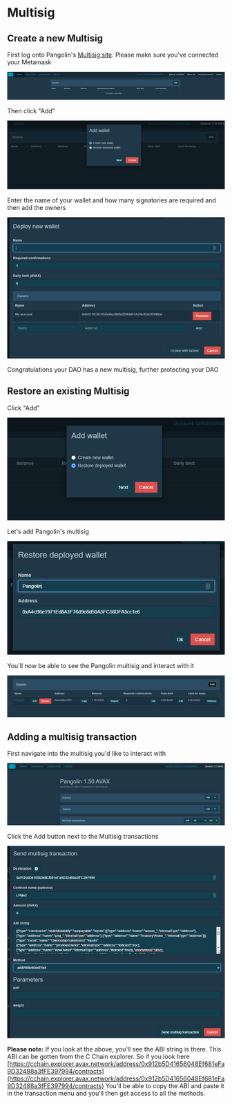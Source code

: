 # Multisig

## Create a new Multisig

First log onto Pangolin's [Multisig site](https://multisig.pangolin.exchange/#/wallets). Please make sure you've connected your Metamask

![](../.gitbook/assets/image.png)

Then click "Add"

![](../.gitbook/assets/image%20%283%29.png)

Enter the name of your wallet and how many signatories are required and then add the owners

![](../.gitbook/assets/image%20%288%29.png)

Congratulations your DAO has a new multisig, further protecting your DAO

## Restore an existing Multisig

Click "Add"

![](../.gitbook/assets/image%20%284%29.png)

Let's add Pangolin's multisig

![](../.gitbook/assets/image%20%287%29.png)

You'll now be able to see the Pangolin multisig and interact with it

![](../.gitbook/assets/image%20%281%29.png)

## Adding a multisig transaction

First navigate into the multisig you'd like to interact with

![](../.gitbook/assets/image%20%285%29.png)

Click the Add button next to the Multisig transactions

![](../.gitbook/assets/image%20%286%29.png)

**Please note:** If you look at the above, you'll see the ABI string is there. This ABI can be gotten from the C Chain explorer. So if you look here [https://cchain.explorer.avax.network/address/0x912b5D41656048Ef681eFa9D32488a3fFE397994/contracts](https://cchain.explorer.avax.network/address/0x912b5D41656048Ef681eFa9D32488a3fFE397994/contracts) You'll be able to copy the ABI and paste it in the transaction menu and you'll then get access to all the methods.

